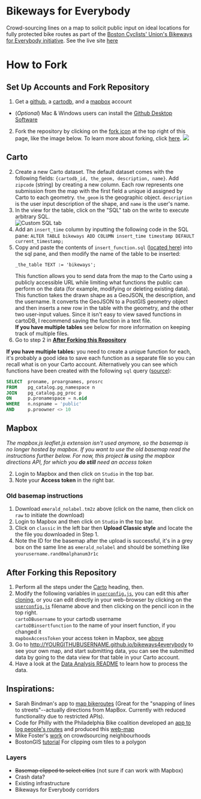 # Bikeways for Everybody
Crowd-sourcing lines on a map to solicit public input on ideal locations for fully protected bike routes as part of the [Boston Cyclists' Union's Bikeways for Everybody initiative](http://bostoncyclistsunion.org/bikeways-for-everybody/). See the live site [here](https://boston-cyclists-union.github.io/bikeways4everybody/)

# How to Fork

## Set Up Accounts and Fork Repository

1. Get a [github](https://github.com/join), a [cartodb](https://cartodb.com/signup), and a [mapbox](https://www.mapbox.com/studio/signup/) account
  + (*Optional*) Mac & Windows users can install the [Github Desktop Software](https://desktop.github.com/)
2. Fork the repository by clicking on the [fork icon](#js-flash-container) at the top right of this page, like the image below. To learn more about forking, click [here](https://help.github.com/articles/fork-a-repo/).
[![](https://help.github.com/assets/images/help/repository/fork_button.jpg)](#js-flash-container)  


## Carto

2. Create a new Carto dataset. The default dataset comes with the following fields: `{cartodb_id, the_geom, description, name}`. Add `zipcode` (string) by creating a new column.
   Each row represents one submission from the map with the first field a unique id assigned by Carto to each geometry. `the_geom` is the geographic object. `description` is the user input description of the shape, and `name` is the user's name.
3. In the view for the table, click on the "SQL" tab on the write to execute arbitrary SQL.  
![Custom SQL tab](https://i.stack.imgur.com/HPEHG.png)
4. Add an `insert_time` column by inputting the following code in the SQL pane: `ALTER TABLE bikeways ADD COLUMN insert_time timestamp DEFAULT current_timestamp;`
4. Copy and paste the contents of `insert_function.sql` ([located here](cartoDB_functions/insert_function.sql)) into the sql pane, and then modify the name of the table to be inserted:  
	```
	_the_table TEXT := 'bikeways';
	```  
	This function allows you to send data from the map to the Carto using a publicly accessible URL while limiting what functions the public can perform on the data (for example, modifying or deleting existing data). This function takes the drawn shape as a GeoJSON, the description, and the username. It converts the GeoJSON to a PostGIS geometry object and then inserts a new row in the table with the geometry, and the other two user-input values. Since it isn't easy to view saved functions in cartoDB, I recommend saving the function in a text file.  
	**If you have multiple tables** see below for more information on keeping track of multiple files.
5. Go to step 2 in [**After Forking this Repository**](#after-forking-this-repository)  

**If you have multiple tables:** you need to create a unique function for each, it's probably a good idea to save each function as a separate file so you can recall what is on your Carto account. Alternatively you can see which functions have been created with the following `sql` query ([source](http://stackoverflow.com/a/1559039/4047679)):  
```sql  
SELECT  proname, proargnames, prosrc 
FROM    pg_catalog.pg_namespace n
JOIN    pg_catalog.pg_proc p
ON      p.pronamespace = n.oid
WHERE   n.nspname = 'public' 
AND		p.proowner <> 10
```	 

## Mapbox
*The mapbox.js leaflet.js extension isn't used anymore, so the basemap is no longer hosted by mapbox. If you want to use the old basemap read the instructions further below. For now, this project **is** using the mapbox directions API, for which you **do still** need an access token*

2. Login to Mapbox and then click on `Studio` in the top bar.
3. Note your **Access token** in the right bar.

### Old basemap instructions
1. Download `emerald_nolabel.tm2z` above (click on the name, then click on `raw` to initiate the download)
2. Login to Mapbox and then click on `Studio` in the top bar.
4. Click on `classic` in the left bar then **Upload Classic style** and locate the the file you downloaded in Step 1.
5. Note the ID for the basemap after the upload is successful, it's in a grey box on the same line as `emerald_nolabel` and should be something like `yourusername.rand0malphanum3r1c`

## After Forking this Repository

1. Perform all the steps under the [Carto](#carto) heading, then.  
2. Modify the following variables in [`userconfig.js`](js/userconfigs.js), you can edit this after [cloning](https://help.github.com/articles/cloning-a-repository/), or you can edit directly in your web-browser by clicking on the [`userconfig.js`](js/userconfigs.js) filename above and then clicking on the pencil icon in the top right.  
   `cartoDBusername` to your cartodb username  
   `cartoDBinsertfunction` to the name of your insert function, if you changed it  
   `mapboxAccessToken` your access token in Mapbox, see [above](#Mapbox)  
3. Go to http://YOURGITHUBUSERNAME.github.io/bikeways4everybody to see your own map, and start submitting data, you can see the submitted data by going to the data view for that table in your Carto account.
4. Have a look at the [Data Analysis README](data-analysis/readme.md) to learn how to process the data.

## Inspirations:  
 * Sarah Bindman's app to [map bikeroutes](https://github.com/sbindman/Veloroute) (Great for the "snapping of lines to streets"--actually directions from MapBox. Currently with reduced functionality due to restricted APIs). 
 * Code for Philly with the Philadelphia Bike coalition developed an [app to log people's routes](http://cyclephilly.org/) and produced this [web-map](http://www.dvrpc.org/webmaps/cyclephilly/)
 * Mike Foster's [work](https://github.com/mjfoster83/neighborhoods) on crowdsourcing neighbourhoods
 * BostonGIS [tutorial](http://www.bostongis.com/PrinterFriendly.aspx?content_name=using_custom_osm_tiles) For clipping osm tiles to a polygon 

### Layers  
 * ~~Basemap clipped to select cities~~ (not sure if can work with Mapbox)
 * Crash data?
 * Existing infrastructure
 * Bikeways for Everybody corridors


